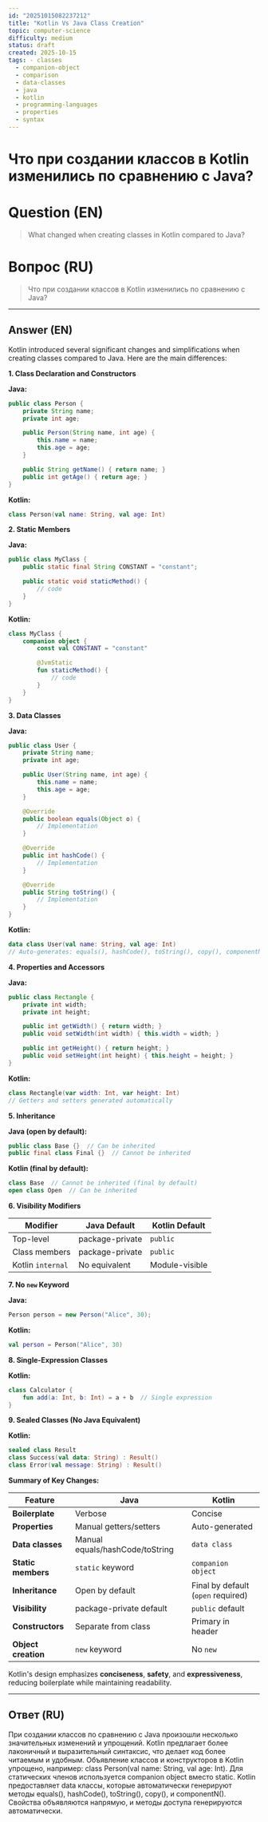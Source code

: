 ```yaml
---
id: "20251015082237212"
title: "Kotlin Vs Java Class Creation"
topic: computer-science
difficulty: medium
status: draft
created: 2025-10-15
tags: - classes
  - companion-object
  - comparison
  - data-classes
  - java
  - kotlin
  - programming-languages
  - properties
  - syntax
---
```

# Что при создании классов в Kotlin изменились по сравнению с Java?

# Question (EN)
> What changed when creating classes in Kotlin compared to Java?

# Вопрос (RU)
> Что при создании классов в Kotlin изменились по сравнению с Java?

---

## Answer (EN)

Kotlin introduced several significant changes and simplifications when creating classes compared to Java. Here are the main differences:

**1. Class Declaration and Constructors**

**Java:**
```java
public class Person {
    private String name;
    private int age;

    public Person(String name, int age) {
        this.name = name;
        this.age = age;
    }

    public String getName() { return name; }
    public int getAge() { return age; }
}
```

**Kotlin:**
```kotlin
class Person(val name: String, val age: Int)
```

**2. Static Members**

**Java:**
```java
public class MyClass {
    public static final String CONSTANT = "constant";

    public static void staticMethod() {
        // code
    }
}
```

**Kotlin:**
```kotlin
class MyClass {
    companion object {
        const val CONSTANT = "constant"

        @JvmStatic
        fun staticMethod() {
            // code
        }
    }
}
```

**3. Data Classes**

**Java:**
```java
public class User {
    private String name;
    private int age;

    public User(String name, int age) {
        this.name = name;
        this.age = age;
    }

    @Override
    public boolean equals(Object o) {
        // Implementation
    }

    @Override
    public int hashCode() {
        // Implementation
    }

    @Override
    public String toString() {
        // Implementation
    }
}
```

**Kotlin:**
```kotlin
data class User(val name: String, val age: Int)
// Auto-generates: equals(), hashCode(), toString(), copy(), componentN()
```

**4. Properties and Accessors**

**Java:**
```java
public class Rectangle {
    private int width;
    private int height;

    public int getWidth() { return width; }
    public void setWidth(int width) { this.width = width; }

    public int getHeight() { return height; }
    public void setHeight(int height) { this.height = height; }
}
```

**Kotlin:**
```kotlin
class Rectangle(var width: Int, var height: Int)
// Getters and setters generated automatically
```

**5. Inheritance**

**Java (open by default):**
```java
public class Base {}  // Can be inherited
public final class Final {}  // Cannot be inherited
```

**Kotlin (final by default):**
```kotlin
class Base  // Cannot be inherited (final by default)
open class Open  // Can be inherited
```

**6. Visibility Modifiers**

| Modifier | Java Default | Kotlin Default |
|----------|--------------|----------------|
| Top-level | package-private | `public` |
| Class members | package-private | `public` |
| Kotlin `internal` | No equivalent | Module-visible |

**7. No `new` Keyword**

**Java:**
```java
Person person = new Person("Alice", 30);
```

**Kotlin:**
```kotlin
val person = Person("Alice", 30)
```

**8. Single-Expression Classes**

**Kotlin:**
```kotlin
class Calculator {
    fun add(a: Int, b: Int) = a + b  // Single expression
}
```

**9. Sealed Classes (No Java Equivalent)**

**Kotlin:**
```kotlin
sealed class Result
class Success(val data: String) : Result()
class Error(val message: String) : Result()
```

**Summary of Key Changes:**

| Feature | Java | Kotlin |
|---------|------|--------|
| **Boilerplate** | Verbose | Concise |
| **Properties** | Manual getters/setters | Auto-generated |
| **Data classes** | Manual equals/hashCode/toString | `data class` |
| **Static members** | `static` keyword | `companion object` |
| **Inheritance** | Open by default | Final by default (`open` required) |
| **Visibility** | package-private default | `public` default |
| **Constructors** | Separate from class | Primary in header |
| **Object creation** | `new` keyword | No `new` |

Kotlin's design emphasizes **conciseness**, **safety**, and **expressiveness**, reducing boilerplate while maintaining readability.

---

## Ответ (RU)

При создании классов по сравнению с Java произошли несколько значительных изменений и упрощений. Kotlin предлагает более лаконичный и выразительный синтаксис, что делает код более читаемым и удобным. Объявление классов и конструкторов в Kotlin упрощено, например: class Person(val name: String, val age: Int). Для статических членов используется companion object вместо static. Kotlin предоставляет data классы, которые автоматически генерируют методы equals(), hashCode(), toString(), copy(), и componentN(). Свойства объявляются напрямую, и методы доступа генерируются автоматически.

